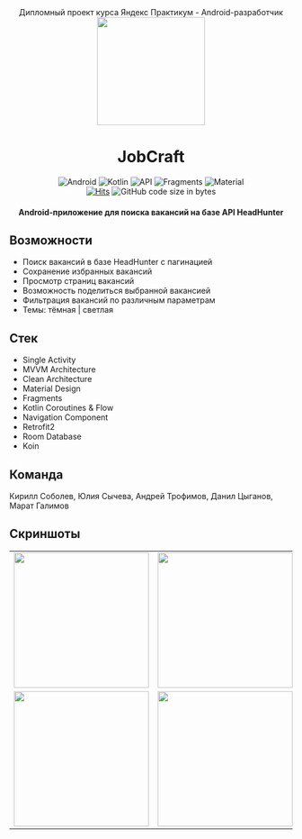 <div align="center">
    <h0 align="center">Дипломный проект курса Яндекс Практикум - Android-разработчик</h0>
</div>
<div align="center">
<img src="https://github.com/sobolevkir/JobCraft/blob/main/app/src/main/res/mipmap-xxxhdpi/ic_launcher.webp" width="192" height="192" />
</div>
<h1 align="center">JobCraft</h1>
<p align="center">
  <img alt="Android" src="https://img.shields.io/badge/Android-3DDC84?style=for-the-badge&logo=android&logoColor=white"/>
  <img alt="Kotlin" src="https://img.shields.io/badge/Kotlin-a503fc?logo=kotlin&logoColor=white&style=for-the-badge"/>
  <img alt="API" src="https://img.shields.io/badge/Api%2026+-50f270?logo=android&logoColor=black&style=for-the-badge"/>
<img alt="Fragments" src="https://img.shields.io/static/v1?style=for-the-badge&message=Fragments&color=4285F4&label="/>
  <img alt="Material" src="https://custom-icon-badges.demolab.com/badge/material-lightblue?style=for-the-badge"/>
  </br>
  <a href="https://hits.sh/github.com/sobolevkir/JobCraft/"><img alt="Hits" src="https://hits.sh/github.com/sobolevkir/jobcraft.svg?style=for-the-badge&label=Views&extraCount=10&color=54856b"/></a>
  <img alt="GitHub code size in bytes" src="https://img.shields.io/github/languages/code-size/sobolevkir/jobcraft?style=for-the-badge&color=ggff20">
  </br>
</p>

<h4 align="center">Android-приложение для поиска вакансий на базе API HeadHunter</h4>

## Возможности
- Поиск вакансий в базе HeadHunter с пагинацией
- Сохранение избранных вакансий
- Просмотр страниц вакансий
- Возможность поделиться выбранной вакансией
- Фильтрация вакансий по различным параметрам
- Темы: тёмная | светлая

## Стек
- Single Activity
- MVVM Architecture
- Clean Architecture
- Material Design
- Fragments
- Kotlin Coroutines & Flow
- Navigation Component
- Retrofit2
- Room Database
- Koin

## Команда
Кирилл Соболев, Юлия Сычева, Андрей Трофимов, Данил Цыганов, Марат Галимов

## Скриншоты
<table>
  <tr>
    <td><img src="https://github.com/user-attachments/assets/e7224d62-24d5-4ef2-9ca1-7db0a0ee357d" width="240dp"></td>
    <td><img src="https://github.com/user-attachments/assets/a01f4e39-0a22-406e-a0db-440debb818e0" width="240dp"></td>
    <td><img src="https://github.com/user-attachments/assets/04cc91df-9581-4625-b9e4-b14cd9dbfca6" width="240dp"></td>
  </tr>
  <tr>
    <td><img src="https://github.com/user-attachments/assets/ad046b58-5eb2-4c96-b9e0-bbe6a1300938" width="240dp"></td>
    <td><img src="https://github.com/user-attachments/assets/feb31d84-c6be-4973-a919-fe3e8505f885" width="240dp"></td>
    <td><img src="https://github.com/user-attachments/assets/ffb7e370-620a-4fed-be93-7c11f6391e11" width="240dp"></td>
  </tr>
 </table>
